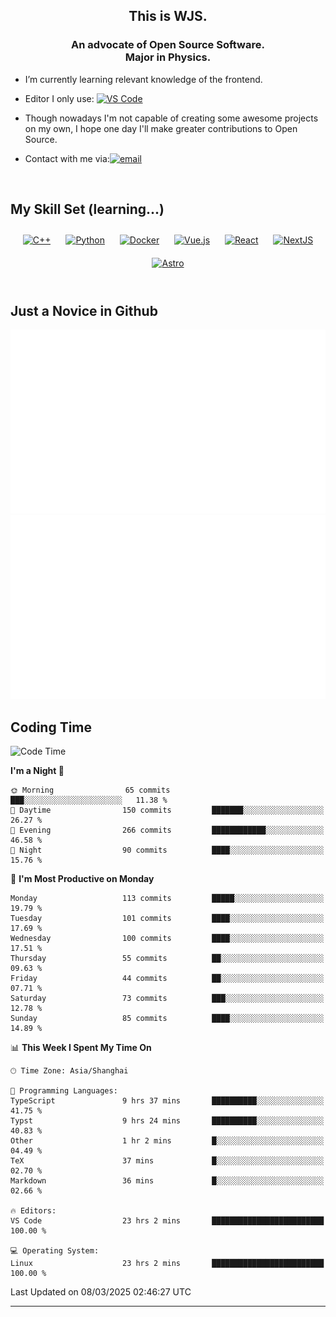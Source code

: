 ## <div align="center">This is WJS.</div>  
  

### <div align="center">An advocate of Open Source Software.<br>Major in Physics.</div>  
  

- I’m currently learning relevant knowledge of the frontend.  
  

- Editor I only use: [![VS Code](https://img.shields.io/badge/-VS%20Code-007ACC?style=plastic&logo=visual-studio-code)](https://code.visualstudio.com/)  
  

- Though nowadays I'm not capable of creating some awesome projects on my own, I hope one day I'll make greater contributions to Open Source.  
  

- Contact with me via:[![email](https://img.shields.io/badge/My-e--mail-red)](mailto:wjs@wjsphy.top)  
  

<br/>  


## My Skill Set (learning...)
<div align="center">  
<a href="https://www.cplusplus.com/" target="_blank"><img style="margin: 10px" src="https://profilinator.rishav.dev/skills-assets/cplusplus-original.svg" alt="C++" height="50" /></a>  
<a href="https://www.python.org/" target="_blank"><img style="margin: 10px" src="https://profilinator.rishav.dev/skills-assets/python-original.svg" alt="Python" height="50" /></a>  
<a href="https://www.docker.com/" target="_blank"><img style="margin: 10px" src="https://profilinator.rishav.dev/skills-assets/docker-original-wordmark.svg" alt="Docker" height="50" /></a>  
<a href="https://vuejs.org/" target="_blank"><img style="margin: 10px" src="https://profilinator.rishav.dev/skills-assets/vuejs-original-wordmark.svg" alt="Vue.js" height="50" /></a>  
<a href="https://reactjs.org/" target="_blank"><img style="margin: 10px" src="https://profilinator.rishav.dev/skills-assets/react-original-wordmark.svg" alt="React" height="50" /></a>  
<a href="https://nextjs.org/" target="_blank"><img style="margin: 10px" src="https://profilinator.rishav.dev/skills-assets/nextjs.png" alt="NextJS" height="50" /></a>  
<a href="https://www.astro.build/" target="_blank"><img style="margin: 10px" src="https://profilinator.rishav.dev/skills-assets/astro.svg" alt="Astro" height="50" /></a>   
</div>

<br/>  


## Just a Novice in Github  
![](https://raw.githubusercontent.com/wjsoj/github-stats-transparent/output/generated/overview.svg)
![](https://raw.githubusercontent.com/wjsoj/github-stats-transparent/output/generated/languages.svg)

## Coding Time

<!--START_SECTION:waka-->
![Code Time](http://img.shields.io/badge/Code%20Time-1%2C050%20hrs%2017%20mins-blue)

**I'm a Night 🦉** 

```text
🌞 Morning                65 commits          ███░░░░░░░░░░░░░░░░░░░░░░   11.38 % 
🌆 Daytime                150 commits         ███████░░░░░░░░░░░░░░░░░░   26.27 % 
🌃 Evening                266 commits         ████████████░░░░░░░░░░░░░   46.58 % 
🌙 Night                  90 commits          ████░░░░░░░░░░░░░░░░░░░░░   15.76 % 
```
📅 **I'm Most Productive on Monday** 

```text
Monday                   113 commits         █████░░░░░░░░░░░░░░░░░░░░   19.79 % 
Tuesday                  101 commits         ████░░░░░░░░░░░░░░░░░░░░░   17.69 % 
Wednesday                100 commits         ████░░░░░░░░░░░░░░░░░░░░░   17.51 % 
Thursday                 55 commits          ██░░░░░░░░░░░░░░░░░░░░░░░   09.63 % 
Friday                   44 commits          ██░░░░░░░░░░░░░░░░░░░░░░░   07.71 % 
Saturday                 73 commits          ███░░░░░░░░░░░░░░░░░░░░░░   12.78 % 
Sunday                   85 commits          ████░░░░░░░░░░░░░░░░░░░░░   14.89 % 
```


📊 **This Week I Spent My Time On** 

```text
🕑︎ Time Zone: Asia/Shanghai

💬 Programming Languages: 
TypeScript               9 hrs 37 mins       ██████████░░░░░░░░░░░░░░░   41.75 % 
Typst                    9 hrs 24 mins       ██████████░░░░░░░░░░░░░░░   40.83 % 
Other                    1 hr 2 mins         █░░░░░░░░░░░░░░░░░░░░░░░░   04.49 % 
TeX                      37 mins             █░░░░░░░░░░░░░░░░░░░░░░░░   02.70 % 
Markdown                 36 mins             █░░░░░░░░░░░░░░░░░░░░░░░░   02.66 % 

🔥 Editors: 
VS Code                  23 hrs 2 mins       █████████████████████████   100.00 % 

💻 Operating System: 
Linux                    23 hrs 2 mins       █████████████████████████   100.00 % 
```


 Last Updated on 08/03/2025 02:46:27 UTC
<!--END_SECTION:waka-->

----

<!--
**wjsoj/wjsoj** is a ✨ _special_ ✨ repository because its `README.md` (this file) appears on your GitHub profile.

Here are some ideas to get you started:

- 🔭 I’m currently working on ...
- 🌱 I’m currently learning ...
- 👯 I’m looking to collaborate on ...
- 🤔 I’m looking for help with ...
- 💬 Ask me about ...
- 📫 How to reach me: ...
- 😄 Pronouns: ...
- ⚡ Fun fact: ...
-->
